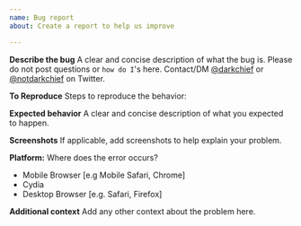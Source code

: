 ```yaml
---
name: Bug report
about: Create a report to help us improve

---
```


**Describe the bug**
A clear and concise description of what the bug is.
Please do not post questions or `how do I`'s here. Contact/DM [@darkchief](http://twitter.com/DarkChief) or [@notdarkchief](https://twitter.com/notdarkchief) on Twitter.

**To Reproduce**
Steps to reproduce the behavior:

**Expected behavior**
A clear and concise description of what you expected to happen.

**Screenshots**
If applicable, add screenshots to help explain your problem.

**Platform:**
Where does the error occurs?
 - Mobile Browser [e.g Mobile Safari, Chrome]
 - Cydia
 - Desktop Browser [e.g. Safari, Firefox]

**Additional context**
Add any other context about the problem here.
